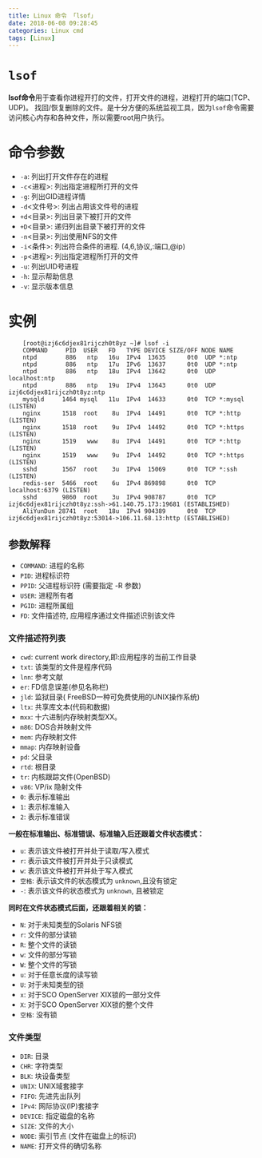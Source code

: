 ```yaml
---
title: Linux 命令 「lsof」
date: 2018-06-08 09:28:45
categories: Linux cmd
tags: [Linux]
---
```


# `lsof`

**lsof命令**用于查看你进程开打的文件，打开文件的进程，进程打开的端口(TCP、UDP)。
找回/恢复删除的文件。是十分方便的系统监视工具，因为`lsof`命令需要访问核心内存和各种文件，所以需要root用户执行。

<!-- more -->

# 命令参数

- `-a`: 列出打开文件存在的进程
- `-c`<进程>: 列出指定进程所打开的文件
- `-g`: 列出GID进程详情
- `-d`<文件号>: 列出占用该文件号的进程
- `+d`<目录>: 列出目录下被打开的文件
- `+D`<目录>: 递归列出目录下被打开的文件
- `-n`<目录>: 列出使用NFS的文件
- `-i`<条件>: 列出符合条件的进程. (4,6,协议,:端口,@ip)
- `-p`<进程>: 列出指定进程所打开的文件
- `-u`: 列出UID号进程
- `-h`: 显示帮助信息
- `-v`: 显示版本信息

# 实例

```linux
    [root@izj6c6djex81rijczh0t8yz ~]# lsof -i
    COMMAND     PID  USER   FD   TYPE DEVICE SIZE/OFF NODE NAME
    ntpd        886   ntp   16u  IPv4  13635      0t0  UDP *:ntp 
    ntpd        886   ntp   17u  IPv6  13637      0t0  UDP *:ntp 
    ntpd        886   ntp   18u  IPv4  13642      0t0  UDP localhost:ntp 
    ntpd        886   ntp   19u  IPv4  13643      0t0  UDP izj6c6djex81rijczh0t8yz:ntp 
    mysqld     1464 mysql   11u  IPv4  14633      0t0  TCP *:mysql (LISTEN)
    nginx      1518  root    8u  IPv4  14491      0t0  TCP *:http (LISTEN)
    nginx      1518  root    9u  IPv4  14492      0t0  TCP *:https (LISTEN)
    nginx      1519   www    8u  IPv4  14491      0t0  TCP *:http (LISTEN)
    nginx      1519   www    9u  IPv4  14492      0t0  TCP *:https (LISTEN)
    sshd       1567  root    3u  IPv4  15069      0t0  TCP *:ssh (LISTEN)
    redis-ser  5466  root    6u  IPv4 869898      0t0  TCP localhost:6379 (LISTEN)
    sshd       9860  root    3u  IPv4 908787      0t0  TCP izj6c6djex81rijczh0t8yz:ssh->61.140.75.173:19681 (ESTABLISHED)
    AliYunDun 28741  root   18u  IPv4 904389      0t0  TCP izj6c6djex81rijczh0t8yz:53014->106.11.68.13:http (ESTABLISHED)
```

## 参数解释

- `COMMAND`: 进程的名称
- `PID`: 进程标识符
- `PPID`: 父进程标识符 (需要指定 -R 参数)
- `USER`: 进程所有者
- `PGID`: 进程所属组
- `FD`: 文件描述符, 应用程序通过文件描述识别该文件

### 文件描述符列表

- `cwd`: current work directory,即:应用程序的当前工作目录
- `txt`: 该类型的文件是程序代码
- `lnn`: 参考文献
- `er`: FD信息误差(参见名称栏)
- `jld`: 监狱目录( FreeBSD一种可免费使用的UNIX操作系统)
- `ltx`: 共享库文本(代码和数据)
- `mxx`: 十六进制内存映射类型XX。
- `m86`: DOS合并映射文件
- `mem`: 内存映射文件
- `mmap`: 内存映射设备
- `pd`: 父目录
- `rtd`: 根目录
- `tr`: 内核跟踪文件(OpenBSD)
- `v86`:  VP/ix 隐射文件
- `0`: 表示标准输出
- `1`: 表示标准输入
- `2`: 表示标准错误

**一般在标准输出、标准错误、标准输入后还跟着文件状态模式：**

- `u`: 表示该文件被打开并处于读取/写入模式
- `r`: 表示该文件被打开并处于只读模式
- `w`: 表示该文件被打开并处于写入模式
- `空格`: 表示该文件的状态模式为 `unknown`,且没有锁定
- `-`: 表示该文件的状态模式为 `unknown`, 且被锁定

**同时在文件状态模式后面，还跟着相关的锁：**

- `N`: 对于未知类型的Solaris NFS锁
- `r`: 文件的部分读锁
- `R`: 整个文件的读锁
- `w`: 文件的部分写锁
- `W`: 整个文件的写锁
- `u`: 对于任意长度的读写锁
- `U`: 对于未知类型的锁
- `x`: 对于SCO OpenServer XIX锁的一部分文件
- `X`: 对于SCO OpenServer XIX锁的整个文件
- `空格`: 没有锁

### 文件类型

- `DIR`: 目录
- `CHR`: 字符类型
- `BLK`: 块设备类型
- `UNIX`: UNIX域套接字
- `FIFO`: 先进先出队列
- `IPv4`: 网际协议(IP)套接字
- `DEVICE`: 指定磁盘的名称
- `SIZE`: 文件的大小
- `NODE`: 索引节点 (文件在磁盘上的标识)
- `NAME`: 打开文件的确切名称